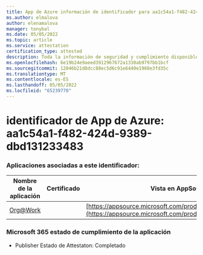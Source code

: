 ```yaml
---
title: App de Azure información de identificador para aa1c54a1-f482-424d-9389-dbd131233483
ms.author: elmalova
author: elenamalova
manager: tonybal
ms.date: 05/05/2022
ms.topic: article
ms.service: attestation
certification_type: attested
description: Toda la información de seguridad y cumplimiento disponible para aa1c54a1-f482-424d-9389-dbd131233483.
ms.openlocfilehash: 6e19b24e9aeed3912967672a1330ab9797bb1bcf
ms.sourcegitcommit: 12046b21d8dcc88ec5d6c91e6440e1988e3fd35c
ms.translationtype: MT
ms.contentlocale: es-ES
ms.lasthandoff: 05/05/2022
ms.locfileid: "65239770"
---
```

# <a name="azure-app-id-aa1c54a1-f482-424d-9389-dbd131233483"></a>identificador de App de Azure: aa1c54a1-f482-424d-9389-dbd131233483


### <a name="apps-associated-with-this-id"></a>Aplicaciones asociadas a este identificador:
| **Nombre de la aplicación** | **Certificado** | **Vista en AppSource** |
|--------------|---------------|-----------------------|
| [Org@Work](../forward/WA200002461.md) |  | [https://appsource.microsoft.com/product/office/WA200002461](https://appsource.microsoft.com/product/office/WA200002461) |

### <a name="microsoft-365-app-compliance-status"></a>Microsoft 365 estado de cumplimiento de la aplicación
- Publisher Estado de Attestaton: Completado
